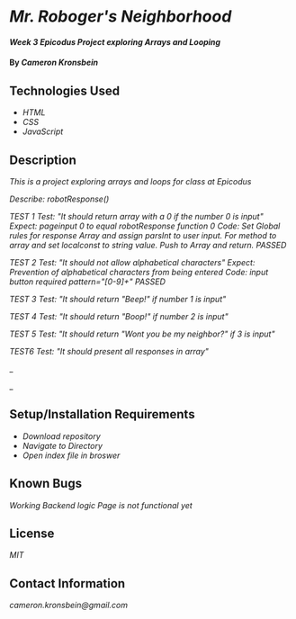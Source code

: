 # _Mr. Roboger's Neighborhood_

#### _Week 3 Epicodus Project exploring Arrays and Looping_

#### By _**Cameron Kronsbein**_

## Technologies Used

* _HTML_
* _CSS_
* _JavaScript_


## Description

_This is a project exploring arrays and loops for class at Epicodus_

_Describe: robotResponse()_

_TEST 1_
_Test: "It should return array with a 0 if the number 0 is input"_
_Expect: pageinput 0 to equal robotResponse function 0_
_Code: Set Global rules for response Array and assign_ _parsInt to user input. For method to array and set_ _localconst to string value. Push to Array and return._
_PASSED_

_TEST 2_
_Test: "It should not allow alphabetical characters"_
_Expect: Prevention of alphabetical characters from being entered_
_Code: input button required pattern="[0-9]+"_
_PASSED_

_TEST 3_
_Test: "It should return "Beep!" if number 1 is input"_

_TEST 4_
_Test: "It should return "Boop!" if number 2 is input"_

_TEST 5_
_Test: "It should return "Wont you be my neighbor?" if 3 is input"_

_TEST6_
_Test: "It should present all responses in array"_



_

_

## Setup/Installation Requirements

* _Download repository_
* _Navigate to Directory_
* _Open index file in broswer_


## Known Bugs
_Working Backend logic_
_Page is not functional yet_

## License

_MIT_

## Contact Information

_cameron.kronsbein@gmail.com_
